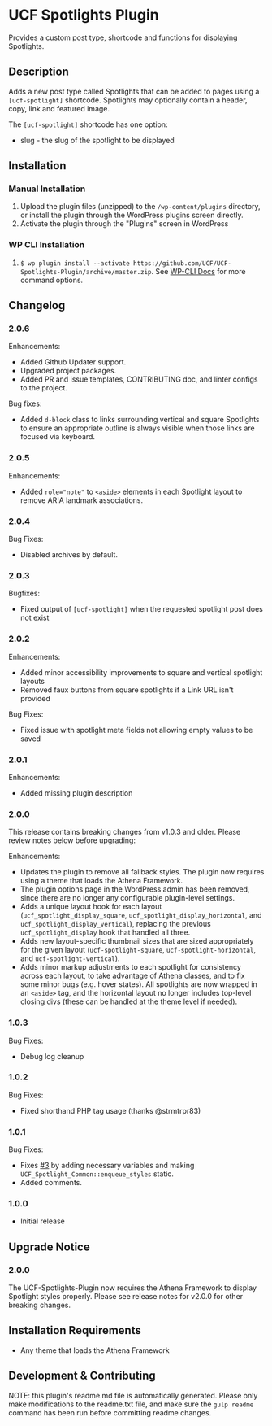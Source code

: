 # UCF Spotlights Plugin #

Provides a custom post type, shortcode and functions for displaying Spotlights.

## Description ##

Adds a new post type called Spotlights that can be added to pages using a `[ucf-spotlight]` shortcode. Spotlights may optionally contain a header, copy, link and featured image.

The `[ucf-spotlight]` shortcode has one option:
* slug - the slug of the spotlight to be displayed


## Installation ##

### Manual Installation ###
1. Upload the plugin files (unzipped) to the `/wp-content/plugins` directory, or install the plugin through the WordPress plugins screen directly.
2. Activate the plugin through the "Plugins" screen in WordPress

### WP CLI Installation ###
1. `$ wp plugin install --activate https://github.com/UCF/UCF-Spotlights-Plugin/archive/master.zip`.  See [WP-CLI Docs](http://wp-cli.org/commands/plugin/install/) for more command options.


## Changelog ##

### 2.0.6 ###
Enhancements:
* Added Github Updater support.
* Upgraded project packages.
* Added PR and issue templates, CONTRIBUTING doc, and linter configs to the project.

Bug fixes:
* Added `d-block` class to links surrounding vertical and square Spotlights to ensure an appropriate outline is always visible when those links are focused via keyboard.

### 2.0.5 ###
Enhancements:
* Added `role="note"` to `<aside>` elements in each Spotlight layout to remove ARIA landmark associations.

### 2.0.4 ###
Bug Fixes:
* Disabled archives by default.

### 2.0.3 ###
Bugfixes:
* Fixed output of `[ucf-spotlight]` when the requested spotlight post does not exist

### 2.0.2 ###
Enhancements:
* Added minor accessibility improvements to square and vertical spotlight layouts
* Removed faux buttons from square spotlights if a Link URL isn't provided

Bug Fixes:
* Fixed issue with spotlight meta fields not allowing empty values to be saved

### 2.0.1 ###
Enhancements:
* Added missing plugin description

### 2.0.0 ###
This release contains breaking changes from v1.0.3 and older.  Please review notes below before upgrading:

Enhancements:
* Updates the plugin to remove all fallback styles.  The plugin now requires using a theme that loads the Athena Framework.
* The plugin options page in the WordPress admin has been removed, since there are no longer any configurable plugin-level settings.
* Adds a unique layout hook for each layout (`ucf_spotlight_display_square`, `ucf_spotlight_display_horizontal`, and `ucf_spotlight_display_vertical`), replacing the previous `ucf_spotlight_display` hook that handled all three.
* Adds new layout-specific thumbnail sizes that are sized appropriately for the given layout (`ucf-spotlight-square`, `ucf-spotlight-horizontal`, and `ucf-spotlight-vertical`).
* Adds minor markup adjustments to each spotlight for consistency across each layout, to take advantage of Athena classes, and to fix some minor bugs (e.g. hover states).  All spotlights are now wrapped in an `<aside>` tag, and the horizontal layout no longer includes top-level closing divs (these can be handled at the theme level if needed).

### 1.0.3 ###
Bug Fixes:
* Debug log cleanup

### 1.0.2 ###
Bug Fixes:
* Fixed shorthand PHP tag usage (thanks @strmtrpr83)

### 1.0.1 ###
Bug Fixes:
* Fixes [#3](https://github.com/UCF/UCF-Spotlights-Plugin/issues/3) by adding necessary variables and making `UCF_Spotlight_Common::enqueue_styles` static.
* Added comments.

### 1.0.0 ###
* Initial release


## Upgrade Notice ##

### 2.0.0 ###
The UCF-Spotlights-Plugin now requires the Athena Framework to display Spotlight styles properly. Please see release notes for v2.0.0 for other breaking changes.


## Installation Requirements ##

* Any theme that loads the Athena Framework


## Development & Contributing ##

NOTE: this plugin's readme.md file is automatically generated.  Please only make modifications to the readme.txt file, and make sure the `gulp readme` command has been run before committing readme changes.
